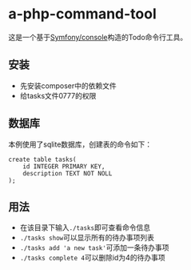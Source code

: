 # a-php-command-tool
这是一个基于[Symfony/console](https://github.com/symfony/console)构造的Todo命令行工具。

## 安装
* 先安装composer中的依赖文件
* 给tasks文件0777的权限

## 数据库
本例使用了sqlite数据库，创建表的命令如下：
```
create table tasks(
	id INTEGER PRIMARY KEY,
	description TEXT NOT NOLL
);
```

## 用法
* 在该目录下输入```./tasks```即可查看命令信息
* ```./tasks show```可以显示所有的待办事项列表
* ```./tasks add 'a new task'```可添加一条待办事项
* ```./tasks complete 4```可以删除id为4的待办事项

